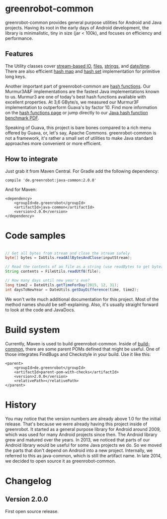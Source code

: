 greenrobot-common
=================
greenrobot-common provides general purpose utilities for Android and Java projects. Having its root in the early days of Android development, the library is minimalistic, tiny in size (jar < 100k), and focuses on efficiency and performance. 

Features
--------
The Utility classes cover [stream-based IO](java-common/src/main/java/de/greenrobot/common/io/IoUtils.java), [files](java-common/src/main/java/de/greenrobot/common/io/FileUtils.java), [strings](java-common/src/main/java/de/greenrobot/common/StringUtils.java), and [date/time](java-common/src/main/java/de/greenrobot/common/DateUtils.java). There are also efficient [hash map](java-common/src/main/java/de/greenrobot/common/LongHashMap.java) and [hash set](java-common/src/main/java/de/greenrobot/common/LongSetMap.java) implementation for primitive long keys.
   
Another important part of greenrobot-common are [hash functions](hash-functions.md). Our Murmur3A&F implementations are the fastest Java implementations known to us. Murmur3 are one of today's best hash functions available with excellent properties. At 3,6 GByte/s, we measured our Murmur3F implementation to outperform Guava's by factor 10. Find more information on the [hash functions page](hash-functions.md) or jump directly to our [Java hash function benchmark PDF](web-resources/hash-functions-benchmark.pdf).

Speaking of Guava, this project is bare bones compared to a rich menu offered by Guava, or, let's say, Apache Commons. greenrobot-common is not a framework, it's rather a small set of utilities to make Java standard approaches more convenient or more efficient.

How to integrate
----------------
Just grab it from Maven Central. For Gradle add the following dependency:

    compile 'de.greenrobot:java-common:2.0.0'

And for Maven:
    
    <dependency>
        <groupId>de.greenrobot</groupId>
        <artifactId>java-common</artifactId>
        <version>2.0.0</version>
    </dependency>
    

Code samples
============

```Java

// Get all bytes from stream and close the stream safely
byte[] bytes = IoUtils.readAllBytesAndClose(inputStream);

// Read the contents of an file as a string (use readBytes to get byte[])
String contents = FileUtils.readUtf8(file);

// How many days until new year's eve?
long time2 = DateUtils.getTimeForDay(2015, 12, 31);
int daysToNewYear = DateUtils.getDayDifference(time, time2);

```

We won't write much additional documentation for this project. Most of the method names should be self-explaining. Also, it's usually straight forward to look at the code and JavaDocs. 

Build system
============
Currently, Maven is used to build greenrobot-common. Inside of [build-common](build-common), there are some parent POMs defined that might be useful. One of those integrates FindBugs and Checkstyle in your build. Use it like this: 

    <parent>
        <groupId>de.greenrobot</groupId>
        <artifactId>parent-pom-with-checks</artifactId>
        <version>2.0.0</version>
        <relativePath></relativePath>
    </parent>

History
=======

You may notice that the version numbers are already above 1.0 for the initial release. That's because we were already having this project inside of greenrobot. It started as a general purpose library for Android around 2009, which was used for many Android projects since then. The Android library grew and matured over the years. In 2013, we noticed that parts of our Android library would be useful for some Java projects we do. So we moved the parts that don't depend on Android into a new project. Internally, we referred to this as java-common, which is still the artifact name. In late 2014, we decided to open source it as greenrobot-common.

Changelog
=========
Version 2.0.0
-------------
First open source release.
